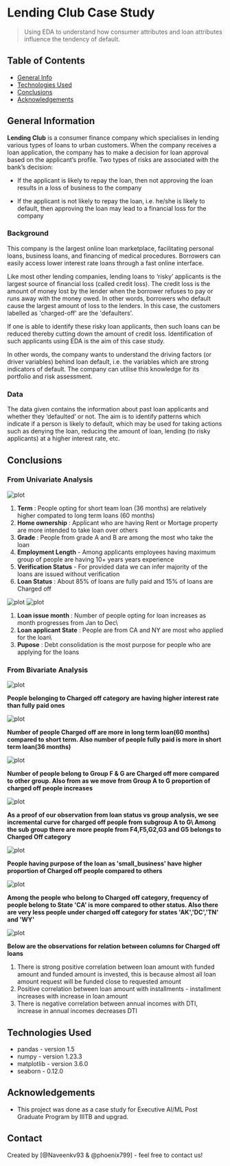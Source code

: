# Lending Club Case Study
> Using EDA to understand how consumer attributes and loan attributes influence the tendency of default.


## Table of Contents
* [General Info](#general-information)
* [Technologies Used](#technologies-used)
* [Conclusions](#conclusions)
* [Acknowledgements](#acknowledgements)

<!-- You can include any other section that is pertinent to your problem -->

## General Information
**Lending Club** is a consumer finance company which specialises in lending various types of loans to urban customers. When the company receives a loan application, the company has to make a decision for loan approval based on the applicant’s profile. Two types of risks are associated with the bank’s decision:
* If the applicant is likely to repay the loan, then not approving the loan results in a loss of business to the company

* If the applicant is not likely to repay the loan, i.e. he/she is likely to default, then approving the loan may lead to a financial loss for the company


### Background
This company is the largest online loan marketplace, facilitating personal loans, business loans, and financing of medical procedures. Borrowers can easily access lower interest rate loans through a fast online interface. 

Like most other lending companies, lending loans to ‘risky’ applicants is the largest source of financial loss (called credit loss). The credit loss is the amount of money lost by the lender when the borrower refuses to pay or runs away with the money owed. In other words, borrowers who default cause the largest amount of loss to the lenders. In this case, the customers labelled as 'charged-off' are the 'defaulters'. 

If one is able to identify these risky loan applicants, then such loans can be reduced thereby cutting down the amount of credit loss. Identification of such applicants using EDA is the aim of this case study.

In other words, the company wants to understand the driving factors (or driver variables) behind loan default, i.e. the variables which are strong indicators of default.  The company can utilise this knowledge for its portfolio and risk assessment.

### Data
The data given contains the information about past loan applicants and whether they ‘defaulted’ or not. The aim is to identify patterns which indicate if a person is likely to default, which may be used for taking actions such as denying the loan, reducing the amount of loan, lending (to risky applicants) at a higher interest rate, etc.


## Conclusions
### From Univariate Analysis

![plot](./images/univariate_emp_Verification_loan.png)

1. **Term** : People opting for short team loan (36 months) are relatively higher compated to long term loans (60 months)
2. **Home ownership** : Applicant who are having Rent or Mortage property are more intended to take loan over others
3. **Grade** : People from grade A and B are among the most who take the loan
4. **Employment Length** - Among applicants employees having maximum group of people are having 10+ years years experience
5. **Verification Status** - For provided data we can infer majority of the loans are issued without verification
6. **Loan Status** : About 85% of loans are fully paid and 15% of loans are Charged off

![plot](./images/univariate_month.png)
![plot](./images/univariate_grade_and_state.png)

1. **Loan issue month** : Number of people opting for loan increases as month progresses from Jan to Dec\
2. **Loan applicant State** : People are from CA and NY are most who applied for the loan\
3. **Pupose** : Debt consolidation is the most purpose for people who are applying for the loans

### From Bivariate Analysis

![plot](./images/bivar_higherloaninterest.png)

**People belonging to Charged off category are having higher interest rate than fully paid ones**

![plot](./images/bivar_duration.png)

**Number of people Charged off are more in long term loan(60 months) compared to short term. Also number of people fully paid is more in short term loan(36 months)**

![plot](./images/bivar_grade.png)

**Number of people belong to Group F & G are Charged off more compared to other group. Also from as we move from Group A to G proportion of charged off people increases**

![plot](./images/bivar_subGroup.png)

**As a proof of our observation from loan status vs group analysis, we see incremental curve for charged off people from subgroup A to G\ Among the sub group there are more people from F4,F5,G2,G3 and G5 belongs to Charged Off category**

![plot](./images/bivar_purpose.png)

**People having purpose of the loan as 'small_business' have higher proportion of Charged off people compared to others**

![plot](./images/bivar_state.png)

**Among the people who belong to Charged off category, frequency of people belong to State 'CA' is more compared to other status. Also there are very less people under charged off category for states 'AK','DC','TN' and 'WY'**

![plot](./images/bivar_correl.png)

**Below are the observations for relation between columns for Charged off loans**
1. There is strong positive correlation between loan amount with funded amount and funded amount is invested, this is because almost all loan amount request will be funded close to requested amount 
2. Positive correlation between loan amount with installments - installment increases with increase in loan amount 
3. There is negative correlation between annual incomes with DTI, increase in annual incomes decreases DTI

## Technologies Used
- pandas - version 1.5
- numpy - version 1.23.3
- matplotlib - version 3.6.0
- seaborn - 0.12.0

## Acknowledgements
- This project was done as a case study for Executive AI/ML Post Graduate Program by IIITB and upgrad.


## Contact
Created by [@Naveenkv93 & @phoenix799] - feel free to contact us!

